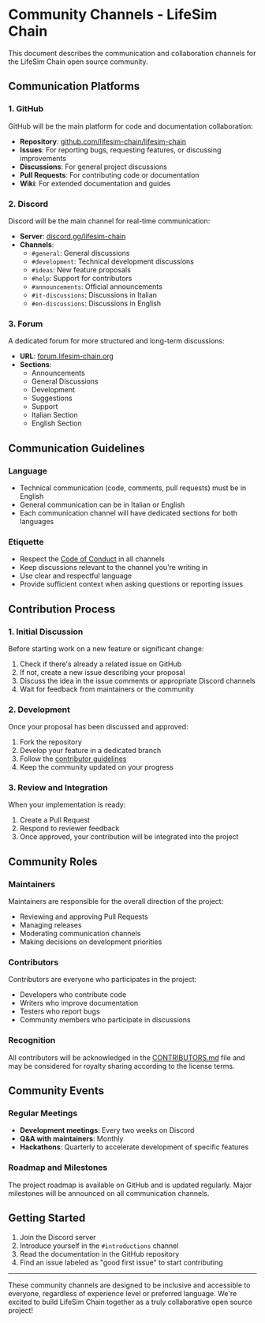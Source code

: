 # Community Channels - LifeSim Chain

This document describes the communication and collaboration channels for the LifeSim Chain open source community.

## Communication Platforms

### 1. GitHub

GitHub will be the main platform for code and documentation collaboration:

- **Repository**: [github.com/lifesim-chain/lifesim-chain](https://github.com/lifesim-chain/lifesim-chain)
- **Issues**: For reporting bugs, requesting features, or discussing improvements
- **Discussions**: For general project discussions
- **Pull Requests**: For contributing code or documentation
- **Wiki**: For extended documentation and guides

### 2. Discord

Discord will be the main channel for real-time communication:

- **Server**: [discord.gg/lifesim-chain](https://discord.gg/lifesim-chain)
- **Channels**:
  - `#general`: General discussions
  - `#development`: Technical development discussions
  - `#ideas`: New feature proposals
  - `#help`: Support for contributors
  - `#announcements`: Official announcements
  - `#it-discussions`: Discussions in Italian
  - `#en-discussions`: Discussions in English

### 3. Forum

A dedicated forum for more structured and long-term discussions:

- **URL**: [forum.lifesim-chain.org](https://forum.lifesim-chain.org)
- **Sections**:
  - Announcements
  - General Discussions
  - Development
  - Suggestions
  - Support
  - Italian Section
  - English Section

## Communication Guidelines

### Language

- Technical communication (code, comments, pull requests) must be in English
- General communication can be in Italian or English
- Each communication channel will have dedicated sections for both languages

### Etiquette

- Respect the [Code of Conduct](CODE_OF_CONDUCT.md) in all channels
- Keep discussions relevant to the channel you're writing in
- Use clear and respectful language
- Provide sufficient context when asking questions or reporting issues

## Contribution Process

### 1. Initial Discussion

Before starting work on a new feature or significant change:

1. Check if there's already a related issue on GitHub
2. If not, create a new issue describing your proposal
3. Discuss the idea in the issue comments or appropriate Discord channels
4. Wait for feedback from maintainers or the community

### 2. Development

Once your proposal has been discussed and approved:

1. Fork the repository
2. Develop your feature in a dedicated branch
3. Follow the [contributor guidelines](CONTRIBUTING_EN.md)
4. Keep the community updated on your progress

### 3. Review and Integration

When your implementation is ready:

1. Create a Pull Request
2. Respond to reviewer feedback
3. Once approved, your contribution will be integrated into the project

## Community Roles

### Maintainers

Maintainers are responsible for the overall direction of the project:

- Reviewing and approving Pull Requests
- Managing releases
- Moderating communication channels
- Making decisions on development priorities

### Contributors

Contributors are everyone who participates in the project:

- Developers who contribute code
- Writers who improve documentation
- Testers who report bugs
- Community members who participate in discussions

### Recognition

All contributors will be acknowledged in the [CONTRIBUTORS.md](CONTRIBUTORS.md) file and may be considered for royalty sharing according to the license terms.

## Community Events

### Regular Meetings

- **Development meetings**: Every two weeks on Discord
- **Q&A with maintainers**: Monthly
- **Hackathons**: Quarterly to accelerate development of specific features

### Roadmap and Milestones

The project roadmap is available on GitHub and is updated regularly. Major milestones will be announced on all communication channels.

## Getting Started

1. Join the Discord server
2. Introduce yourself in the `#introductions` channel
3. Read the documentation in the GitHub repository
4. Find an issue labeled as "good first issue" to start contributing

---

These community channels are designed to be inclusive and accessible to everyone, regardless of experience level or preferred language. We're excited to build LifeSim Chain together as a truly collaborative open source project!
